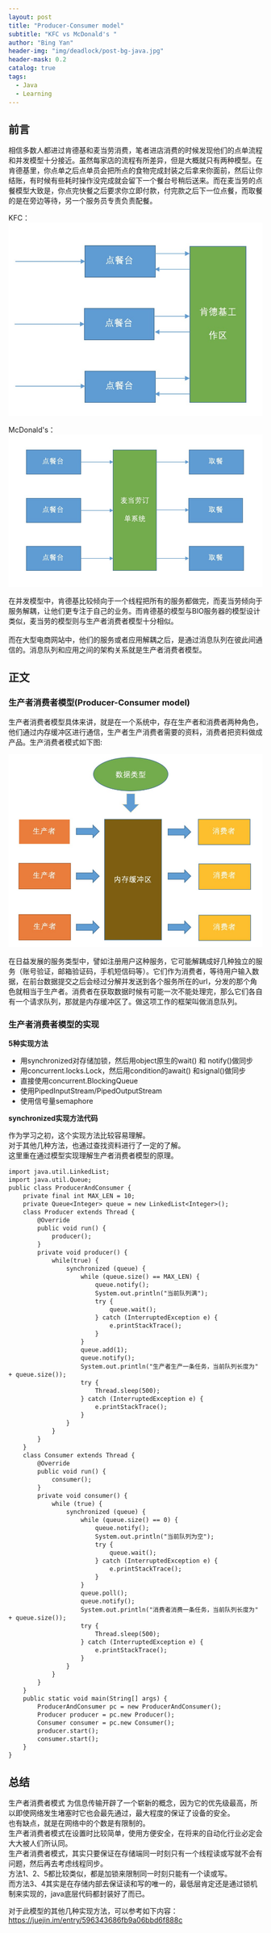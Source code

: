```yaml
---
layout: post
title: "Producer-Consumer model"
subtitle: "KFC vs McDonald's "
author: "Bing Yan"
header-img: "img/deadlock/post-bg-java.jpg"
header-mask: 0.2
catalog: true
tags:
  - Java
  - Learning
---
```

## 前言
相信多数人都进过肯德基和麦当劳消费，笔者进店消费的时候发现他们的点单流程和并发模型十分接近。虽然每家店的流程有所差异，但是大概就只有两种模型。在肯德基里，你点单之后点单员会把所点的食物完成封装之后拿来你面前，然后让你结账，有时候有些耗时操作没完成就会留下一个餐台号稍后送来。而在麦当劳的点餐模型大致是，你点完快餐之后要求你立即付款，付完款之后下一位点餐，而取餐的是在旁边等待，另一个服务员专责负责配餐。

KFC：<br/>
![](/img/producer/KFC.png)

McDonald's：<br/>
![](/img/producer/McDonald.png)

在并发模型中，肯德基比较倾向于一个线程把所有的服务都做完，而麦当劳倾向于服务解耦，让他们更专注于自己的业务。而肯德基的模型与BIO服务器的模型设计类似，麦当劳的模型则与生产者消费者模型十分相似。<br/>
<br/>
而在大型电商网站中，他们的服务或者应用解耦之后，是通过消息队列在彼此间通信的。消息队列和应用之间的架构关系就是生产者消费者模型。

## 正文
### 生产者消费者模型(Producer-Consumer model)

生产者消费者模型具体来讲，就是在一个系统中，存在生产者和消费者两种角色，他们通过内存缓冲区进行通信，生产者生产消费者需要的资料，消费者把资料做成产品。生产消费者模式如下图:

![](/img/producer/model.png)

在日益发展的服务类型中，譬如注册用户这种服务，它可能解耦成好几种独立的服务（账号验证，邮箱验证码，手机短信码等）。它们作为消费者，等待用户输入数据，在前台数据提交之后会经过分解并发送到各个服务所在的url，分发的那个角色就相当于生产者。消费者在获取数据时候有可能一次不能处理完，那么它们各自有一个请求队列，那就是内存缓冲区了。做这项工作的框架叫做消息队列。

### 生产者消费者模型的实现
**5种实现方法**

*   用synchronized对存储加锁，然后用object原生的wait() 和 notify()做同步
*   用concurrent.locks.Lock，然后用condition的await() 和signal()做同步
*   直接使用concurrent.BlockingQueue
*   使用PipedInputStream/PipedOutputStream
*   使用信号量semaphore


**synchronized实现方法代码**

作为学习之初，这个实现方法比较容易理解。<br/>
对于其他几种方法，也通过查找资料进行了一定的了解。<br/>
这里重在通过模型实现理解生产者消费者模型的原理。

```
import java.util.LinkedList;
import java.util.Queue;
public class ProducerAndConsumer {
    private final int MAX_LEN = 10;
    private Queue<Integer> queue = new LinkedList<Integer>();
    class Producer extends Thread {
        @Override
        public void run() {
            producer();
        }
        private void producer() {
            while(true) {
                synchronized (queue) {
                    while (queue.size() == MAX_LEN) {
                        queue.notify();
                        System.out.println("当前队列满");
                        try {
                            queue.wait();
                        } catch (InterruptedException e) {
                            e.printStackTrace();
                        }
                    }
                    queue.add(1);
                    queue.notify();
                    System.out.println("生产者生产一条任务，当前队列长度为" + queue.size());
                    try {
                        Thread.sleep(500);
                    } catch (InterruptedException e) {
                        e.printStackTrace();
                    }
                }
            }
        }
    }
    class Consumer extends Thread {
        @Override
        public void run() {
            consumer();
        }
        private void consumer() {
            while (true) {
                synchronized (queue) {
                    while (queue.size() == 0) {
                        queue.notify();
                        System.out.println("当前队列为空");
                        try {
                            queue.wait();
                        } catch (InterruptedException e) {
                            e.printStackTrace();
                        }
                    }
                    queue.poll();
                    queue.notify();
                    System.out.println("消费者消费一条任务，当前队列长度为" + queue.size());
                    try {
                        Thread.sleep(500);
                    } catch (InterruptedException e) {
                        e.printStackTrace();
                    }
                }
            }
        }
    }
    public static void main(String[] args) {
        ProducerAndConsumer pc = new ProducerAndConsumer();
        Producer producer = pc.new Producer();
        Consumer consumer = pc.new Consumer();
        producer.start();
        consumer.start();
    }
}
```

## 总结
生产者消费者模式 为信息传输开辟了一个崭新的概念，因为它的优先级最高，所以即使网络发生堵塞时它也会最先通过，最大程度的保证了设备的安全。<br/>
也有缺点，就是在网络中的个数是有限制的。<br/>
生产者消费者模式在设置时比较简单，使用方便安全，在将来的自动化行业必定会大大被人们所认同。<br/>
生产者消费者模式，其实只要保证在存储端同一时刻只有一个线程读或写就不会有问题，然后再去考虑线程同步。<br/>
方法1、2、5都比较类似，都是加锁来限制同一时刻只能有一个读或写。<br/>
而方法3、4其实是在存储内部去保证读和写的唯一的，最低层肯定还是通过锁机制来实现的，java底层代码都封装好了而已。<br/>

对于此模型的其他几种实现方法，可以参考如下内容：<br/>
https://juejin.im/entry/596343686fb9a06bbd6f888c  <br/>

